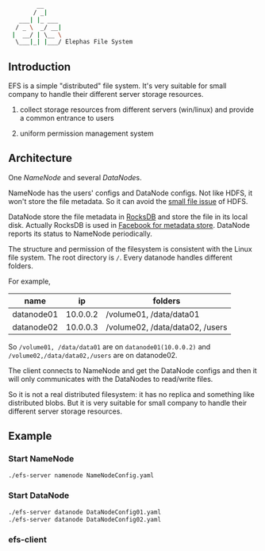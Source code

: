 ```bash
        __      
       / _|     
   ___| |_ ___  
  / _ \  _/ __| 
 |  __/ | \__ \ 
  \___|_| |___/ Elephas File System

```

## Introduction

EFS is a simple "distributed" file system. It's very suitable for small company to handle their different server storage resources.

1. collect storage resources from different servers (win/linux) and provide a common entrance to users

2. uniform permission management system

## Architecture

One *NameNode* and several *DataNode*s.

NameNode has the users' configs and DataNode configs. Not like HDFS, it won't store the file metadata. So it can avoid the [small file issue](https://www.sciencedirect.com/science/article/pii/S1319157821002585) of HDFS.

DataNode store the file metadata in [RocksDB](https://github.com/facebook/rocksdb) and store the file in its local disk. Actually RocksDB is used in [Facebook for metadata store](https://www.usenix.org/system/files/fast21-pan.pdf). DataNode reports its status to NameNode periodically.

The structure and permission of the filesystem is consistent with the Linux file system. The root directory is `/`. Every datanode handles different folders. 

For example, 

| name | ip | folders |
|---|---|---|
|datanode01|10.0.0.2| /volume01, /data/data01 |
|datanode02|10.0.0.3| /volume02, /data/data02, /users |


So `/volume01, /data/data01` are on `datanode01(10.0.0.2)` and `/volume02,/data/data02,/users` are on datanode02.

The client connects to NameNode and get the DataNode configs and then it will only communicates with the DataNodes to read/write files.

So it is not a real distributed filesystem: it has no replica and something  like distributed blobs. But it is very suitable for small company to handle their different server storage resources.

## Example

### Start NameNode

```bash
./efs-server namenode NameNodeConfig.yaml
```

### Start DataNode
```bash
./efs-server datanode DataNodeConfig01.yaml
./efs-server datanode DataNodeConfig02.yaml
```

### efs-client
